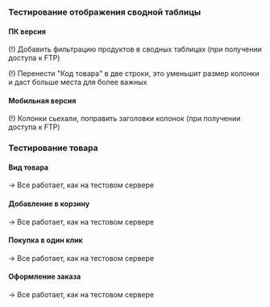 ### Тестирование отображения сводной таблицы

#### ПК версия

(!) Добавить фильтрацию продуктов в сводных таблицах (при получении доступа к FTP)

(!) Перенести "Код товара" в две строки, это уменьшит размер колонки и даст больше места для более важных

#### Мобильная версия

(!) Колонки сьехали, поправить заголовки колонок (при получении доступа к FTP)

### Тестирование товара

#### Вид товара

-> Все работает, как на тестовом сервере

#### Добавление в корзину

-> Все работает, как на тестовом сервере

#### Покупка в один клик

-> Все работает, как на тестовом сервере

#### Оформление заказа

-> Все работает, как на тестовом сервере
